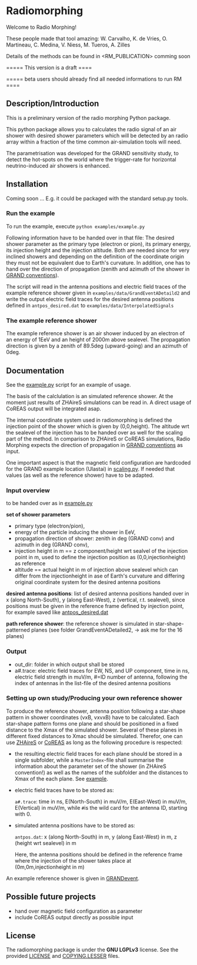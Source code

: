 # Radiomorphing
Welcome to Radio Morphing!

These people made that tool amazing:
W. Carvalho, K. de Vries, O. Martineau, C. Medina, V. Niess, M. Tueros, A. Zilles

Details of the methods can be found in <RM_PUBLICATION> comming soon


===== This version is a draft ====

===== beta users should already find all needed informations to run RM ====



## Description/Introduction

This is a preliminary version of the radio morphing Python package.

This python package allows you to calculates the radio signal of an air shower with desired shower parameters which will be detected by an radio array within a fraction of the time common air-simulation tools will need.

The parametrisation was developed for the GRAND sensitivity study, to detect the hot-spots on the world where the trigger-rate for horizontal neutrino-induced air showers is enhanced.


## Installation

Coming soon ... E.g. it could be packaged with the standard setup.py tools.

### Run the example
To run the example, execute 
`python examples/example.py`

Following information have to be handed over in that file:
The desired shower parameter as the primary type (electron or pion), its primary energy, its injection height and the injection altitude. Both are needed since for very inclined showers and depending on the definition of the coordinate origin they must not be equivalent due to Earth's curvature. 
In addition, one has to hand over the direction of propagation (zenith and azimuth of the shower in [GRAND conventions](https://github.com/grand-mother/simulations/blob/master/GRANDAngularConventions.pdf)).

The script will read in the antenna positions and electric field traces of the example reference shower given in `examples/data/GrandEventADetaild2` and write the output electric field traces for the desired antenna positions defined in `antpos_desired.dat` to `examples/data/InterpolatedSignals`

### The example reference shower
The example reference shower is an air shower induced by an electron of an energy of 1EeV and an height of 2000m above sealevel. The propagation direction is given by a zenith of 89.5deg (upward-going) and an azimuth of 0deg.

## Documentation

See the [example.py](examples/example.py) script for an example of usage.

The basis of the calclulation is an simulated reference shower. At the moment just results of ZHAireS simulations can be read in. A direct usage of CoREAS output will be integrated asap.

The internal coordinate system used in radiomorphing is defined the injection point of the shower which is given by (0,0,height). The altitude wrt the sealevel of the injection has to be handed over as well for the scaling part of the method. 
In comparison to ZHAireS or CoREAS simulations, Radio Morphing expects the direction of propagation in  [GRAND conventions](https://github.com/grand-mother/simulations/blob/master/GRANDAngularConventions.pdf) as input.

 
One important aspect is that the magnetic field configuration are hardcoded for the GRAND example location (Ulastai) in [scaling.py](https://github.com/grand-mother/radiomorphing/blob/afc77779bb0acc09e3458e9e5f0c0e68b77456f9/lib/python/radiomorphing/scaling.py#L287-L291). If needed that values (as well as the reference shower) have to be adapted.


### Input overview
to be handed over as in [example.py](https://github.com/grand-mother/radiomorphing/blob/master/examples/example.py)

**set of shower parameters** 
- primary type (electron/pion), 
- energy of the particle inducing the shower in EeV, 
- propagation direction of shower: zenith in deg (GRAND conv) and azimuth in deg (GRAND conv), 
- injection height in m == z component/height wrt sealvel of the injection point in m, used to define the injection position as (0,0,injectionheight) as reference
- altitude == actual height in m of injection above sealevel which can differ from the injectionheight in ase of Earth's curvature and differing original coordinate system for the desired antenna positions

**desired antenna positions**: list of desired antenna positions handed over in x (along North-South), y (along East-West), z (vertical, r.t. sealevel), since positions must be given in the reference frame defined by injection point, for example saved like  [antpos_desired.dat](https://github.com/grand-mother/radiomorphing/blob/master/examples/data/InterpolatedSignals/antpos_desired2.dat)
 
**path reference shower**: the reference shower is simulated in star-shape-patterned planes (see folder GrandEventADetailed2, -> ask me for the 16 planes)


### Output
- out_dir: folder in which output shall be stored
- a#.trace: electric field traces for EW, NS, and UP component, time in ns, electric field strength in muV/m, #=ID number of antenna, following the index of antennas in the list-file of the desired antenna positions



### Setting up own study/Producing your own reference shower

To produce the reference shower, antenna position following a star-shape pattern in shower coordinates  (vxB, vxvxB) have to be calculated. Each star-shape pattern forms one plane and should be positioned in a fixed distance to the Xmax of the simulated shower. Several of these planes in different fixed distances to Xmac should be simulated. 
Therefor, one can use [ZHAireS](https://arxiv.org/abs/1107.1189) or [CoREAS](https://arxiv.org/abs/1301.2132v1) as long as the following procedure is respected:

- the resulting electric field traces for each plane should be stored in a single subfolder, while a `MasterIndex`-file shall summarise the information about the parameter set of the shower (in ZHAireS convention!) as well as the names of the subfolder and the distances to Xmax of the each plane. See [example](https://github.com/grand-mother/radiomorphing/blob/master/examples/data/GrandEventADetailed2/MasterIndex).

- electric field traces have to be stored as:

  `a#.trace`: time in ns, E(North-South) in muV/m, E(East-West) in muV/m, E(Vertical) in muV/m,
  while `#`is the wild card for the antenna ID, starting with 0.
  
- simulated antenna positions have to be stored as:

  `antpos.dat`: x (along North-South) in m, y (along East-West) in m, z (height wrt sealevel) in m
  
  Here, the antenna positions should be defined in the reference frame where the injection of the shower takes place at  
  (0m,0m,injectionheight in m)
 
 An example reference shower is given in [GRANDevent](https://github.com/grand-mother/radiomorphing/tree/master/examples/data/GrandEventADetailed2).

 


## Possible future projects
 - hand over magnetic field configuration as parameter
 - include CoREAS output directly as possible input 
 

## License

The radiomorphing package is under the **GNU LGPLv3** license. See the provided
[LICENSE](LICENSE) and [COPYING.LESSER](COPYING.LESSER) files.
